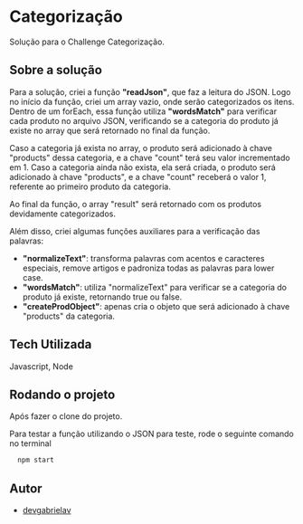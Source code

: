 
# Categorização

Solução para o Challenge Categorização.

## Sobre a solução

Para a solução, criei a função **"readJson"**, que faz a leitura do JSON. Logo no início da função, criei um array vazio, onde serão categorizados os itens. Dentro de um forEach, essa função utiliza **"wordsMatch"** para verificar cada produto no arquivo JSON, verificando se a categoria do produto já existe no array que será retornado no final da função.

Caso a categoria já exista no array, o produto será adicionado à chave "products" dessa categoria, e a chave "count" terá seu valor incrementado em 1. Caso a categoria ainda não exista, ela será criada, o produto será adicionado à chave "products", e a chave "count" receberá o valor 1, referente ao primeiro produto da categoria.

Ao final da função, o array "result" será retornado com os produtos devidamente categorizados.

Além disso, criei algumas funções auxiliares para a verificação das palavras:

- **"normalizeText"**: transforma palavras com acentos e caracteres especiais, remove artigos e padroniza todas as palavras para lower case.
- **"wordsMatch"**: utiliza "normalizeText" para verificar se a categoria do produto já existe, retornando true ou false.
- **"createProdObject"**: apenas cria o objeto que será adicionado à chave "products" da categoria.


## Tech Utilizada

Javascript, Node



## Rodando o projeto

Após fazer o clone do projeto.

Para testar a função utilizando o JSON para teste, rode o seguinte comando no terminal

```bash
  npm start
```
## Autor

- [devgabrielav](https://github.com/devgabrielav)

